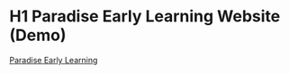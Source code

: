 # H1 Paradise Early Learning Website (Demo)

  <a href="https://ayhansimsek.github.io/pel_final_website/">Paradise Early Learning</a>
